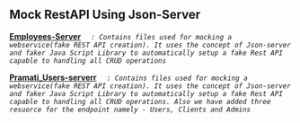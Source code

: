 ## Mock RestAPI Using Json-Server

[**Employees-Server**](https://github.com/AniketNeogy/RestAPIDevlopment/tree/master/employees-server) *```  : Contains files used for mocking a webservice(fake REST API creation). It uses the concept of Json-server and faker Java Script Library to automatically setup a fake Rest API capable to handling all CRUD operations```*

[**Pramati_Users-serverr**](https://github.com/AniketNeogy/MockRestAPIUsingJsonServer/tree/master/Pramati_Users-server) *```  : Contains files used for mocking a webservice(fake REST API creation). It uses the concept of Json-server and faker Java Script Library to automatically setup a fake Rest API capable to handling all CRUD operations. Also we have added three resuorce for the endpoint namely - Users, Clients and Admins```*
